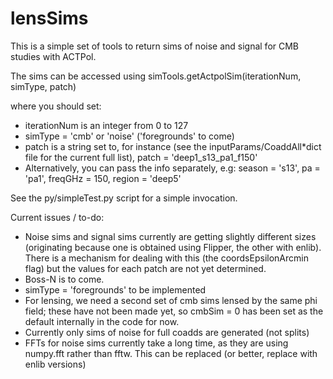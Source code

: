 # lensSims

This is a simple set of tools to return sims of noise and signal for CMB studies with ACTPol.

The sims can be accessed using simTools.getActpolSim(iterationNum, simType, patch)

where you should set:
* iterationNum is an integer from 0 to 127 
* simType = 'cmb' or 'noise' ('foregrounds' to come)
* patch is a string set to, for instance (see the inputParams/CoaddAll*dict file for the current full list),
    patch = 'deep1_s13_pa1_f150'
* Alternatively, you can pass the info separately, e.g:
    season = 's13', 
    pa = 'pa1', 
    freqGHz = 150,
    region = 'deep5'
 
See the py/simpleTest.py script for a simple invocation.


Current issues / to-do:
* Noise sims and signal sims currently are getting slightly different sizes (originating because one is obtained using Flipper, the other with enlib).  There is a mechanism for dealing with this (the coordsEpsilonArcmin flag) but the values for each patch are not yet determined.
* Boss-N is to come.
* simType = 'foregrounds' to be implemented
* For lensing, we need a second set of cmb sims lensed by the same phi field; these have not been made yet, so cmbSim = 0 has been set as the default internally in the code for now.
* Currently only sims of noise for full coadds are generated (not splits)
* FFTs for noise sims currently take a long time, as they are using numpy.fft rather than fftw.  This can be replaced (or better, replace with enlib versions)

